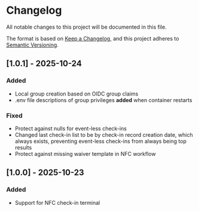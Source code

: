 # Changelog

All notable changes to this project will be documented in this file.

The format is based on [Keep a Changelog](https://keepachangelog.com/en/1.1.0/),
and this project adheres to [Semantic Versioning](https://semver.org/spec/v2.0.0.html).


## [1.0.1] - 2025-10-24

### Added

- Local group creation based on OIDC group claims
- .env file descriptions of group privileges **added** when container restarts

### Fixed

- Protect against nulls for event-less check-ins
- Changed last check-in list to be by check-in record creation date, which always exists, preventing event-less check-ins from always being top results
- Protect against missing waiver template in NFC workflow


## [1.0.0] - 2025-10-23

### Added

- Support for NFC check-in terminal

